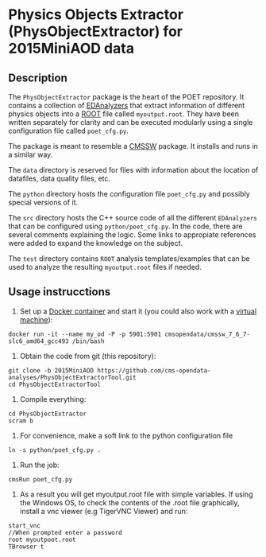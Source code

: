# Physics Objects Extractor (PhysObjectExtractor) for 2015MiniAOD data

## Description
The `PhysObjectExtractor` package is the heart of the POET repository.  It contains a collection of [EDAnalyzers](https://cms-opendata-guide.web.cern.ch/cmssw/cmsswanalyzers/) that extract information of different physics objects into a [ROOT](https://cms-opendata-guide.web.cern.ch/tools/root/) file called `myoutput.root`.  They have been written separately for clarity and can be executed modularly using a single configuration file called `poet_cfg.py`.

The package is meant to resemble a [CMSSW](https://cms-opendata-guide.web.cern.ch/cmssw/cmsswoverview/) package.  It installs and runs in a similar way.

The `data` directory is reserved for files with information about the location of datafiles, data quality files, etc.

The `python` directory hosts the configuration file `poet_cfg.py` and possibly special versions of it.

The `src` directory hosts the C++ source code of all the different `EDAnalyzers` that can be configured using `python/poet_cfg.py`.  In the code, there are several comments explaining the logic.  Some links to appropiate references were added to expand the knowledge on the subject.

The `test` directory contains `ROOT` analysis templates/examples that can be used to analyze the resulting `myoutput.root` files if needed.

## Usage instrucctions

1. Set up a [Docker container](https://opendata.cern.ch/docs/cms-guide-docker) and start it (you could also work with a [virtual machine](https://opendata.cern.ch/docs/cms-virtual-machine-2015)):
```
docker run -it --name my_od -P -p 5901:5901 cmsopendata/cmssw_7_6_7-slc6_amd64_gcc493 /bin/bash
```

1. Obtain the code from git (this repository):
```
git clone -b 2015MiniAOD https://github.com/cms-opendata-analyses/PhysObjectExtractorTool.git
cd PhysObjectExtractorTool
```

1. Compile everything:
```
cd PhysObjectExtractor
scram b
```

1. For convenience, make a soft link to the python configuration file
```
ln -s python/poet_cfg.py .
```

1. Run the job:
```
cmsRun poet_cfg.py
```

1. As a result you will get myoutput.root file with simple variables.  If using the Windows OS, to check the contents of the .root file graphically, install a vnc viewer (e.g TigerVNC Viewer) and run:
```
start_vnc
//When prompted enter a password
root myoutpoot.root
TBrowser t
```









